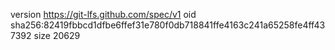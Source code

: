 version https://git-lfs.github.com/spec/v1
oid sha256:82419fbbcd1dfbe6ffef31e780f0db718841ffe4163c241a65258fe4ff437392
size 20629
